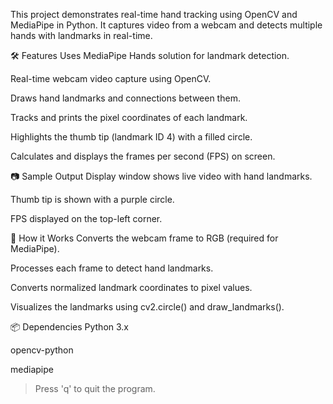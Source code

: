 This project demonstrates real-time hand tracking using OpenCV and MediaPipe in Python. It captures video from a webcam and detects multiple hands with landmarks in real-time. 

🛠️ Features
Uses MediaPipe Hands solution for landmark detection.

Real-time webcam video capture using OpenCV.

Draws hand landmarks and connections between them.

Tracks and prints the pixel coordinates of each landmark.

Highlights the thumb tip (landmark ID 4) with a filled circle.

Calculates and displays the frames per second (FPS) on screen.

📷 Sample Output
Display window shows live video with hand landmarks.

Thumb tip is shown with a purple circle.

FPS displayed on the top-left corner.


🧠 How it Works
Converts the webcam frame to RGB (required for MediaPipe).

Processes each frame to detect hand landmarks.

Converts normalized landmark coordinates to pixel values.

Visualizes the landmarks using cv2.circle() and draw_landmarks().

📦 Dependencies
Python 3.x

opencv-python

mediapipe

>Press 'q' to quit the program.

